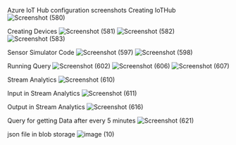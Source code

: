 Azure IoT Hub configuration screenshots
Creating IoTHub
![Screenshot (580)](https://github.com/user-attachments/assets/13744328-08ce-4166-9408-ccfb36511cc7)

Creating Devices
![Screenshot (581)](https://github.com/user-attachments/assets/276fea56-949c-4fdd-a17d-f84224bf431b)
![Screenshot (582)](https://github.com/user-attachments/assets/c6cd53ba-2ac2-4a3f-a48c-06d9645eb27d)
![Screenshot (583)](https://github.com/user-attachments/assets/4e460c03-65b6-491b-8a6d-3b42b1522cda)

Sensor Simulator Code
![Screenshot (597)](https://github.com/user-attachments/assets/16205932-a41b-44c1-9dfc-c5de68542d79)
![Screenshot (598)](https://github.com/user-attachments/assets/573a0762-b47f-45b3-9109-7da70043c618)

Running Query
![Screenshot (602)](https://github.com/user-attachments/assets/3e200e94-e91c-4b15-aa94-2a11b17c17ec)
![Screenshot (606)](https://github.com/user-attachments/assets/61865c49-d4f9-4b0e-a64e-060e13a68637)
![Screenshot (607)](https://github.com/user-attachments/assets/ba2b204d-2c84-42ab-8f66-1ad866e0b82c)

Stream Analytics
![Screenshot (610)](https://github.com/user-attachments/assets/9f5ce44e-5d0c-462d-a18d-8960e242762e)

Input in Stream Analytics
![Screenshot (611)](https://github.com/user-attachments/assets/0dc15bd4-e340-4373-9ab3-e8a7a3660bef)

Output in Stream Analytics
![Screenshot (616)](https://github.com/user-attachments/assets/67e89ddd-c5b6-4306-a756-c593cd6dccc8)

Query for getting Data after every 5 minutes
![Screenshot (621)](https://github.com/user-attachments/assets/93da5a02-f104-4021-81f6-17e2892a2bec)

json file in blob storage
![image (10)](https://github.com/user-attachments/assets/ab6e8833-0174-4d7f-acfa-68c3cdbe18ac)
